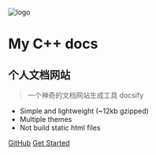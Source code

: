 ![logo](images/logo/icon.svg)
# My C++ docs
## 个人文档网站
> 一个神奇的文档网站生成工具 docsify
* Simple and lightweight (~12kb gzipped)
* Multiple themes
* Not build static html files

[GitHub](https://github.com/DawnEve/learn_C)
[Get Started](/A0/1_readme)
